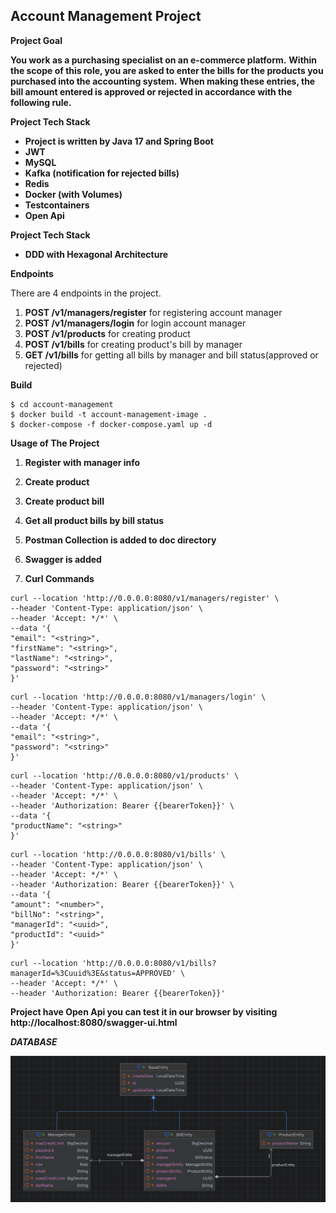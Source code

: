 ## Account Management Project

**Project Goal**

**You work as a purchasing specialist on an e-commerce platform.**
**Within the scope of this role, you are asked to enter the bills for the products you purchased into the accounting system.**
**When making these entries, the bill amount entered is approved or rejected in accordance with the following rule.**

**Project Tech Stack**
<b>
- Project is written by Java 17 and Spring Boot
- JWT
- MySQL
- Kafka (notification for rejected bills)
- Redis
- Docker (with Volumes)
- Testcontainers
- Open Api
</b>

**Project Tech Stack**
<b>
- DDD with Hexagonal Architecture
</b>

**Endpoints**

There are 4 endpoints in the project.

1. **POST /v1/managers/register** for registering account manager
2. **POST /v1/managers/login** for login account manager
3. **POST /v1/products** for creating product
4. **POST /v1/bills** for creating product's bill by manager
5. **GET /v1/bills** for getting all bills by manager and bill status(approved or rejected) 

**Build**

    $ cd account-management
    $ docker build -t account-management-image . 
    $ docker-compose -f docker-compose.yaml up -d

**Usage of The Project**
1. **Register with manager info**
2. **Create product**
3. **Create product bill**
4. **Get all product bills by bill status**

1. **Postman Collection is added to doc directory**
2. **Swagger is added**
3. **Curl Commands**

  ```
  curl --location 'http://0.0.0.0:8080/v1/managers/register' \
--header 'Content-Type: application/json' \
--header 'Accept: */*' \
--data '{
  "email": "<string>",
  "firstName": "<string>",
  "lastName": "<string>",
  "password": "<string>"
}'
  ```

  ```
  curl --location 'http://0.0.0.0:8080/v1/managers/login' \
--header 'Content-Type: application/json' \
--header 'Accept: */*' \
--data '{
  "email": "<string>",
  "password": "<string>"
}'
  ```

  ```
  curl --location 'http://0.0.0.0:8080/v1/products' \
--header 'Content-Type: application/json' \
--header 'Accept: */*' \
--header 'Authorization: Bearer {{bearerToken}}' \
--data '{
  "productName": "<string>"
}'
  ```

  ```
  curl --location 'http://0.0.0.0:8080/v1/bills' \
--header 'Content-Type: application/json' \
--header 'Accept: */*' \
--header 'Authorization: Bearer {{bearerToken}}' \
--data '{
  "amount": "<number>",
  "billNo": "<string>",
  "managerId": "<uuid>",
  "productId": "<uuid>"
}'
  ```

  ```
  curl --location 'http://0.0.0.0:8080/v1/bills?managerId=%3Cuuid%3E&status=APPROVED' \
--header 'Accept: */*' \
--header 'Authorization: Bearer {{bearerToken}}'
  ```

**Project have Open Api you can test it in our browser by visiting http://localhost:8080/swagger-ui.html**

***DATABASE***

![ACCOUNT_MANAGEMENT](./doc/account-management-db-diagram.png)

